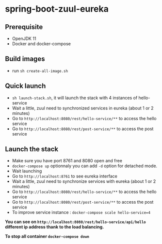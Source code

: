 # spring-boot-zuul-eureka

## Prerequisite

- OpenJDK 11
- Docker and docker-compose

## Build images

- run `sh create-all-image.sh`

## Quick launch

- `sh launch-stack.sh`, it will launch the stack with 4 instances of hello-service
- Wait a little, zuul need to synchronized services in eureka (about 1 or 2 minutes)
- Go to `http://localhost:8080/rest/hello-service/**` to access the hello service
- Go to `http://localhost:8080/rest/post-service/**` to access the post service

## Launch the stack

- Make sure you have port 8761 and 8080 open and free
- `docker-compose up` optionnaly you can add `-d` option for detached mode.
- Wait launching
- Go to `http://localhost:8761` to see eureka interface
- Wait a little, zuul need to synchronize services with eureka (about 1 or 2 minutes)
- Go to `http://localhost:8080/rest/hello-service/**` to access the hello service
- Go to `http://localhost:8080/rest/post-service/**` to access the post service
- To improve service instance : `docker-compose scale hello-service=4`

**You can see on `http://localhost:8080/rest/hello-service/api/hello` different ip address thank to the load balancing.**

**To stop all container `docker-compose down`**
